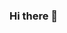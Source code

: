 ### Hi there 👋

<!--
**carolinefeijo/carolinefeijo** is a ✨ _special_ ✨ repository because its `README.md` (this file) appears on your GitHub profile.

Olá , meu nome é Carol e sou nova por aqui !

- 🔭 I’m currently working on ...
- 🌱 I’m currently learning ...
- 👯 I’m looking to collaborate on ...
- 🤔 I’m looking for help with ...
- 💬 Ask me about ...
- 📫 How to reach me: ...
- 😄 Pronouns: ...
- ⚡ Fun fact: ...
-->
